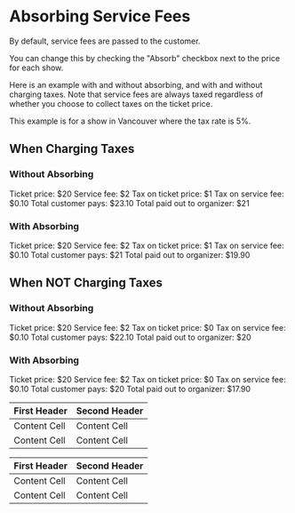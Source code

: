 # Absorbing Service Fees

By default, service fees are passed to the customer.

You can change this by checking the "Absorb" checkbox next to the price for each show.

Here is an example with and without absorbing, and with and without charging taxes. Note that service fees
are always taxed regardless of whether you choose to collect taxes on the ticket price. 

This example is for a show in Vancouver where the tax rate is 5%.

## When Charging Taxes

### Without Absorbing

Ticket price: $20
Service fee: $2
Tax on ticket price: $1
Tax on service fee: $0.10
Total customer pays: $23.10
Total paid out to organizer: $21 

### With Absorbing

Ticket price: $20
Service fee: $2
Tax on ticket price: $1
Tax on service fee: $0.10
Total customer pays: $21
Total paid out to organizer: $19.90

## When NOT Charging Taxes

### Without Absorbing

Ticket price: $20
Service fee: $2
Tax on ticket price: $0
Tax on service fee: $0.10
Total customer pays: $22.10
Total paid out to organizer: $20

### With Absorbing

Ticket price: $20
Service fee: $2
Tax on ticket price: $0
Tax on service fee: $0.10
Total customer pays: $20
Total paid out to organizer: $17.90

First Header  | Second Header
------------- | -------------
Content Cell  | Content Cell
Content Cell  | Content Cell


| First Header | Second Header|
|--------------| -------------|
 | Content Cell | Content Cell|
 | Content Cell | Content Cell|
